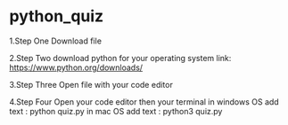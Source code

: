 # python_quiz

1.Step One
Download file 

2.Step Two download python for your operating system
link: https://www.python.org/downloads/

3.Step Three
Open file with your code editor

4.Step Four 
Open your code editor then your terminal
in windows OS add text : python quiz.py
in mac OS add text : python3 quiz.py
